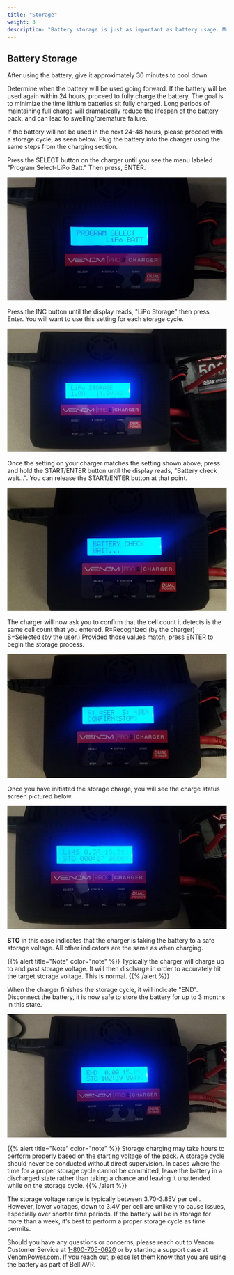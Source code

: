 ```yaml
---
title: "Storage"
weight: 3
description: "Battery storage is just as important as battery usage. Make sure to follow these steps to keep your battery safe and prolong its life."
---
```


## Battery Storage

After using the battery, give it approximately 30 minutes to cool down.

Determine when the battery will be used going forward. If the battery will be used
again within 24 hours, proceed to fully charge the battery.
The goal is to minimize the time lithium batteries sit fully charged.
Long periods of maintaining full charge will dramatically reduce the lifespan
of the battery pack, and can lead to swelling/premature failure.

If the battery will not be used in the next 24-48 hours, please proceed with a
storage cycle, as seen below. Plug the battery into the charger using the same
steps from the charging section.

Press the SELECT button on the charger until you see the menu labeled
"Program Select-LiPo Batt." Then press, ENTER.

![Program Select menu](image.png)

Press the INC button until the display reads, "LiPo Storage" then press Enter.
You will want to use this setting for each storage cycle.

![LiPo Storage option](image1.png)

Once the setting on your charger matches the setting shown above,
press and hold the START/ENTER button until the display reads,
"Battery check wait…". You can release the START/ENTER button at that point.

![Battery check in progress](image21.jpg)

The charger will now ask you to confirm that the cell count it detects is the
same cell count that you entered.
R=Recognized (by the charger) S=Selected (by the user.)
Provided those values match, press ENTER to begin the storage process.

![Battery cell confirmation](image19.jpg)

Once you have initiated the storage charge, you will see the
charge status screen pictured below.

![Battery storage discharge in progress](battery_storage.jpeg)

**STO** in this case indicates that the charger is taking the battery
to a safe storage voltage. All other indicators are the same as when charging.

{{% alert title="Note" color="note" %}}
Typically the charger will charge up to and past storage voltage.
It will then discharge in order to accurately hit the target storage voltage.
This is normal.
{{% /alert %}}

When the charger finishes the storage cycle, it will indicate "END".
Disconnect the battery, it is now safe to store the battery for up
to 3 months in this state.

![Battery storage discharge complete](battery_end.jpeg)

{{% alert title="Note" color="note" %}}
Storage charging may take hours to perform properly based on the
starting voltage of the pack. A storage cycle should never be conducted
without direct supervision. In cases where the time for a proper storage
cycle cannot be committed, leave the battery in a discharged state rather
than taking a chance and leaving it unattended while on the storage cycle.
{{% /alert %}}

The storage voltage range is typically between 3.70-3.85V per cell.
However, lower voltages, down to 3.4V per cell are unlikely to cause issues,
especially over shorter time periods. If the battery will be in storage for more
than a week, it’s best to perform a proper storage cycle as time permits.

Should you have any questions or concerns, please reach out to Venom Customer Service
at [1-800-705-0620](tel:1-800-705-0620) or by starting a support case at
[VenomPower.com](https://www.venompower.com/).
If you reach out, please let them know that you are using the battery as
part of Bell AVR.
